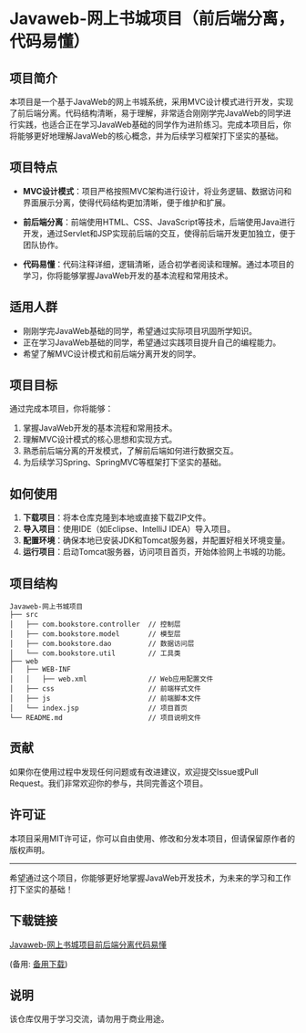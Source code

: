 # Javaweb-网上书城项目（前后端分离，代码易懂）

## 项目简介

本项目是一个基于JavaWeb的网上书城系统，采用MVC设计模式进行开发，实现了前后端分离。代码结构清晰，易于理解，非常适合刚刚学完JavaWeb的同学进行实践，也适合正在学习JavaWeb基础的同学作为进阶练习。完成本项目后，你将能够更好地理解JavaWeb的核心概念，并为后续学习框架打下坚实的基础。

## 项目特点

- **MVC设计模式**：项目严格按照MVC架构进行设计，将业务逻辑、数据访问和界面展示分离，使得代码结构更加清晰，便于维护和扩展。
  
- **前后端分离**：前端使用HTML、CSS、JavaScript等技术，后端使用Java进行开发，通过Servlet和JSP实现前后端的交互，使得前后端开发更加独立，便于团队协作。

- **代码易懂**：代码注释详细，逻辑清晰，适合初学者阅读和理解。通过本项目的学习，你将能够掌握JavaWeb开发的基本流程和常用技术。

## 适用人群

- 刚刚学完JavaWeb基础的同学，希望通过实际项目巩固所学知识。
- 正在学习JavaWeb基础的同学，希望通过实践项目提升自己的编程能力。
- 希望了解MVC设计模式和前后端分离开发的同学。

## 项目目标

通过完成本项目，你将能够：

1. 掌握JavaWeb开发的基本流程和常用技术。
2. 理解MVC设计模式的核心思想和实现方式。
3. 熟悉前后端分离的开发模式，了解前后端如何进行数据交互。
4. 为后续学习Spring、SpringMVC等框架打下坚实的基础。

## 如何使用

1. **下载项目**：将本仓库克隆到本地或直接下载ZIP文件。
2. **导入项目**：使用IDE（如Eclipse、IntelliJ IDEA）导入项目。
3. **配置环境**：确保本地已安装JDK和Tomcat服务器，并配置好相关环境变量。
4. **运行项目**：启动Tomcat服务器，访问项目首页，开始体验网上书城的功能。

## 项目结构

```
Javaweb-网上书城项目
├── src
│   ├── com.bookstore.controller  // 控制层
│   ├── com.bookstore.model       // 模型层
│   ├── com.bookstore.dao         // 数据访问层
│   └── com.bookstore.util        // 工具类
├── web
│   ├── WEB-INF
│   │   ├── web.xml               // Web应用配置文件
│   ├── css                       // 前端样式文件
│   ├── js                        // 前端脚本文件
│   └── index.jsp                 // 项目首页
└── README.md                     // 项目说明文件
```

## 贡献

如果你在使用过程中发现任何问题或有改进建议，欢迎提交Issue或Pull Request。我们非常欢迎你的参与，共同完善这个项目。

## 许可证

本项目采用MIT许可证，你可以自由使用、修改和分发本项目，但请保留原作者的版权声明。

---

希望通过这个项目，你能够更好地掌握JavaWeb开发技术，为未来的学习和工作打下坚实的基础！

## 下载链接
[Javaweb-网上书城项目前后端分离代码易懂](https://pan.quark.cn/s/30ea07fe7d3f) 

(备用: [备用下载](https://pan.baidu.com/s/1L5JZsEkVi95n9A3PomwX7g?pwd=1234))

## 说明

该仓库仅用于学习交流，请勿用于商业用途。
